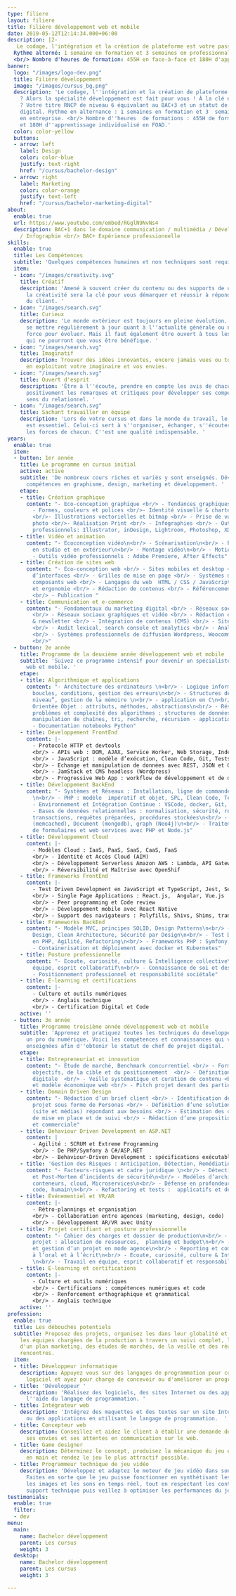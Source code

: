 ```yaml
---
type: filiere
layout: filiere
title: Filière développement web et mobile
date: 2019-05-12T12:14:34.000+06:00
description: |2-
   Le codage, l'intégration et la création de plateforme est votre passion ? Alors la spécialité développement est fait pour vous ! À la clé en fin d'année ? Votre titre RNCP de niveau 6 équivalant au BAC+3 et un statut de chef de projet digital.
  Rythme alterné: 1 semaine en formation et 3 semaines en professionnalisation (en entreprise (pour les alternants) ou en projet pour les étudiants en formation initiale.
  <br/> Nombre d'heures de formation: 455H en face-à-face et 180H d'apprentissage individualisé en FOAD
banner:
  logo: "/images/logo-dev.png"
  title: Filière développement
  image: "/images/cursus_bg.png"
  description: 'Le codage, l''intégration et la création de plateforme est votre passion
    ? Alors la spécialité développement est fait pour vous ! À la clé en fin d''année
    ? Votre titre RNCP de niveau 6 équivalant au BAC+3 et un statut de chef de projet
    digital. Rythme en alternance : 1 semaines en formation et 3  semaines en alternance
    en entreprise. <br/> Nombre d''heures  de formations : 455H de formations en face-à-face
    et 180H d''apprentissage individualisé en FOAD.'
  color: color-yellow
  buttons:
  - arrow: left
    label: Design
    color: color-blue
    justify: text-right
    href: "/cursus/bachelor-design"
  - arrow: right
    label: Marketing
    color: color-orange
    justify: text-left
    href: "/cursus/bachelor-marketing-digital"
about:
  enable: true
  url: https://www.youtube.com/embed/RGglN9NvNs4
  description: BAC+1 dans le domaine communication / multimédia / Développement informatique
    / Infographie <br/> BAC+ Expérience professionnelle
skills:
  enable: true
  title: Les Compétences
  subtitle: 'Quelques compétences humaines et non techniques sont requises. '
  item:
  - icon: "/images/creativity.svg"
    title: Créatif
    description: 'Amené à souvent créer du contenu ou des supports de communication,
      la créativité sera la clé pour vous démarquer et réussir à répondre aux attentes
      du client. '
  - icon: "/images/search.svg"
    title: Curieux
    description: 'Le monde extérieur est toujours en pleine évolution. Il faut donc
      se mettre régulièrement à jour quant à l''actualité générale ou numérique. Une
      force pour évoluer. Mais il faut également être ouvert à tous les cours proposés
      qui ne pourront que vous être bénéfique. '
  - icon: "/images/search.svg"
    title: Imaginatif
    description: Trouver des idées innovantes, encore jamais vues ou toutes récentes
      en exploitant votre imaginaire et vos envies.
  - icon: "/images/search.svg"
    title: Ouvert d'esprit
    description: 'Être à l''écoute, prendre en compte les avis de chacun, accepter
      positivement les remarques et critiques pour développer ses compétences et son
      sens du relationnel. '
  - icon: "/images/search.svg"
    title: Sachant travailler en équipe
    description: 'Lors de votre cursus et dans le monde du travail, le travail d''équipe
      est essentiel. Celui-ci sert à s''organiser, échanger, s''écouter et exploiter
      les forces de chacun. C''est une qualité indispensable. '
years:
  enable: true
  item:
  - button: 1er année
    title: Le programme en cursus initial
    active: active
    subtitle: 'De nombreux cours riches et variés y sont enseignés. Développez vos
      compétences en graphisme, design, marketing et développement. '
    etape:
    - title: Création graphique
      content: "- Eco-conception graphique <br/> - Tendances graphiques & veille <br/>
        - Formes, couleurs et polices <br/>- Identité visuelle & charte graphique
        <br/>- Illustrations vectorielles et bitmap <br/> - Prise de vue et retouches
        photo <br/>- Réalisation Print <br/> - Infographies <br/> - Outils graphiques
        professionnels: Illustrator, inDesign, Lightroom, Photoshop, XD"
    - title: Vidéo et animation
      content: "- Ecoconception vidéo\n<br/> - Scénarisation\n<br/> - Prise de vue
        en studio et en extérieur\n<br/> - Montage vidéo\n<br/> - Motion Design \n<br/>
        - Outils vidéo professionnels : Adobe Premiere, After Effects"
    - title: Création de sites web
      content: "- Eco-conception web <br/> - Sites mobiles et desktop <br/> - Conception
        d’interfaces <br/> - Grilles de mise en page <br/> - Systèmes de design et
        composants web <br/> - Langages du web  HTML / CSS / JavaScript <br/> - Accessibilité
        et ergonomie <br/> - Rédaction de contenus <br/> - Référencement naturel (SEO)
        <br/> - Publication "
    - title: Communication et e-commerce
      content: "- Fondamentaux du marketing digital <br/> - Réseaux sociaux professionnels
        <br/> - Réseaux sociaux graphiques et vidéo <br/> - Rédaction et envoi e-mailing
        & newsletter <br/> - Intégration de contenus (CMS) <br/> - Sites e-commerce
        <br/> - Audit lexical, search console et analytics <br/> - Analyse d'éco performance
        <br/> - Systèmes professionnels de diffusion Wordpress, Woocommerce, Sendinblue
        <br/>"
  - button: 2e année
    title: Programme de la deuxième année développement web et mobile
    subtitle: 'Suivez ce programme intensif pour devenir un spécialiste du développement
      web et mobile. '
    etape:
    - title: Algorithmique et applications
      content: "- Architecture des ordinateurs \n<br/> - Logique informatique : variables,
        boucles, conditions, gestion des erreurs\n<br/> - Structures de données “bas
        niveau”, gestion de la mémoire \n<br/> - application en C\n<br/> - Programmation
        Orientée Objet : attributs, méthodes, abstractions\n<br/> - Résolution de
        problèmes et complexité des algorithmes : structures de données avancées,
        manipulation de chaînes, tri, recherche, récursion - application en Python\n<br/>
        - Documentation notebooks Python"
    - title: Développement FrontEnd
      content: |-
        - Protocole HTTP et devtools
        <br/> - APIs web : DOM, AJAX, Service Worker, Web Storage, IndexedDB
        <br/> - JavaScript : modèle d’exécution, Clean Code, Git, Tests Unitaires
        <br/> - Echange et manipulation de données avec REST, JSON et OpenId Connect
        <br/> - JamStack et CMS headless (Wordpress)
        <br/> - Progressive Web App : workflow de développement et de déploiement
    - title: Développement BackEnd
      content: "- Systèmes et Réseaux : Installation, ligne de commande, SSH, TCP/IP
        \n<br/> - PHP : modèle  impératif et objet, SPL, Clean Code, Tests Unitaires\n<br/>
        - Environnement et Intégration Continue : VSCode, docker, Git, Travis-CI  \n<br/>
        - Bases de données relationnelles : normalisation, sécurité, requêtes SQL,
        transactions, requêtes préparées, procédures stockées\n<br/> - NoSQL : Key-value
        (memcached), Document (mongodb), graph (Neo4j)\n<br/> - Traitement sécurisé
        de formulaires et web services avec PHP et Node.js"
    - title: Développement Cloud
      content: |-
        - Modèles Cloud : IaaS, PaaS, SaaS, CaaS, FaaS
        <br/> - Identité et Accès Cloud (AIM)
        <br/> - Développement Serverless Amazon AWS : Lambda, API Gateway, S3, DynamoDB, Serverless Application Model  (test, debugging, déploiement, monitoring)
        <br/> - Réversibilité et Maîtrise avec OpenShif
    - title: Frameworks FrontEnd
      content: |-
        - Test Driven Development en JavaScript et TypeScript, Jest, Selenium
        <br/> - Single Page Applications : React.js,  Angular, Vue.js
        <br/> - Peer programming et Code review
        <br/> - Développement mobile avec React Native
        <br/> - Support des navigateurs : Polyfills, Shivs, Shims, transpilation
    - title: Frameworks BackEnd
      content: "- Modèle MVC, principes SOLID, Design Patterns\n<br/> - Domain Driven
        Design, Clean Architecture, Sécurité par Design\n<br/> - Test Driven Development
        en PHP, Agilité, Refactoring\n<br/> - Frameworks PHP : Symfony, Laravel \n<br/>
        - Containerisation et déploiement avec docker et Kubernetes"
    - title: Posture professionnelle
      content: "- Ecoute, curiosité, culture & Intelligence collective\LTravail en
        équipe, esprit collaboratif\n<br/> - Connaissance de soi et des autres \n<br/>
        - Positionnement professionnel et responsabilité sociétale"
    - title: E-learning et certifications
      content: |-
        - Culture et outils numériques
        <br/> - Anglais technique
        <br/> - Certification Digital et Code
    active: ''
  - button: 3e année
    title: Programme troisième année développement web et mobile
    subtitle: 'Apprenez et pratiquez toutes les techniques du developpement pour devenir
      un pro du numérique. Voici les compétences et connaissances qui vous seront
      enseignées afin d''obtenir le statut de chef de projet digital. '
    etape:
    - title: Entrepreneuriat et innovation
      content: "- Étude de marché, Benchmark concurrentiel <br/> - Formalisation des
        objectifs, de la cible et du positionnement  <br/> - Définition d’une stratégie
        digitale  <br/> - Veille systématique et curation de contenu <br/> - Écoresponsabilité
        et modèle économique web <br/> - Pitch projet devant des parties prenantes"
    - title: Domain Driven Design
      content: "- Rédaction d’un brief client <br/> - Identification des acteurs du
        projet sous forme de Personas <br/> - Définition d’une solution technique
        (site et médias) répondant aux besoins <br/> - Estimation des coûts de conception,
        de mise en place et de suivi <br/> - Rédaction d’une proposition technique
        et commerciale"
    - title: Behaviour Driven Development en ASP.NET
      content: |
        - Agilité : SCRUM et Extreme Programming
        <br/> - De PHP/Symfony à C#/ASP.NET
        <br/> - Behaviour-Driven Development : spécifications exécutables, tests unitaires et d'acceptation, recettage et validation client
    - title: 'Gestion des Risques : Anticipation, Détection, Remédiation '
      content: "- Facteurs-risques et cadre juridique \n<br/> - Détection, correction
        et Post-Mortem d’incidents de sécurité\n<br/> - Modèles d’architecture : VM,
        conteneurs, cloud, Microservices\n<br/> - Défense en profondeur : infrastructure,
        code, humain\n<br/> - Refactoring et tests :  applicatifs et de l'infrastructure"
    - title: Événementiel et VR/AR
      content: |-
        - Rétro-plannings et organisation
        <br/> - Collaboration entre agences (marketing, design, code)
        <br/> - Développement AR/VR avec Unity
    - title: Projet certifiant et posture professionnelle
      content: "- Cahier des charges et dossier de production\n<br/> - Gestion de
        projet : allocation de ressources,  planning et budget\n<br/> - Réalisation
        et gestion d’un projet en mode agence\n<br/> - Reporting et communication
        à l’oral et à l’écrit\n<br/> - Ecoute, curiosité, culture & Intelligence collective
        \n<br/> - Travail en équipe, esprit collaboratif et responsabilité sociétale"
    - title: E-learning et certifications
      content: |-
        - Culture et outils numériques
        <br/> - Certifications : compétences numériques et code
        <br/> - Renforcement orthographique et grammatical
        <br/> - Anglais technique
    active: ''
profession:
  enable: true
  title: Les débouchés potentiels
  subtitle: Proposez des projets, organisez les dans leur globalité et accompagnez
    les équipes chargées de la production à travers un suivi complet, la création
    d'un plan marketing, des études de marchés, de la veille et des réunions et des
    rencontres.
  item:
  - title: Développeur informatique
    description: Appuyez vous sur des langages de programmation pour concevoir un
      logiciel et ayez pour charge de concevoir ou d'améliorer un programme informatique.
  - title: 'Développeur '
    description: 'Réalisez des logiciels, des sites Internet ou des applications à
      l''aide du langage de programmation. '
  - title: Intégrateur web
    description: 'Intégrez des maquettes et des textes sur un site Internet, des logiciels
      ou des applications en utilisant le langage de programmation.  '
  - title: Concepteur web
    description: Conseillez et aidez le client à établir une demande détaillée selon
      ses envies et ses attentes en communication sur le web.
  - title: Game designer
    description: Déterminez le concept, produisez la mécanique du jeu et sa prise
      en main et rendez le jeu le plus attractif possible.
  - title: Programmeur technique de jeu vidéo
    description: 'Développez et adaptez le moteur de jeu vidéo dans son ensemble.
      Faites en sorte que le jeu puisse fonctionner en synthétisant les comportements,
      les images et les sons en temps réel, tout en respectant les contraintes du
      support technique puis veillez à optimiser les performances du jeu. '
testimonials:
  enable: true
  filter:
  - dev
menu:
  main:
    name: Bachelor développement
    parent: Les cursus
    weight: 3
  desktop:
    name: Bachelor développement
    parent: Les cursus
    weight: 3

---
```

